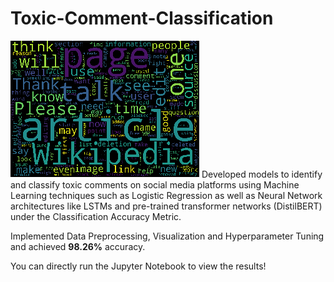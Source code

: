 # Toxic-Comment-Classification

<img src = "intro_image.png">
Developed models to identify and classify toxic comments on social media platforms using Machine Learning techniques such as Logistic Regression as well as Neural Network architectures like LSTMs and pre-trained transformer networks (DistilBERT) under the Classification Accuracy Metric. 

Implemented Data Preprocessing, Visualization and Hyperparameter Tuning and achieved <b>98.26%</b> accuracy.

You can directly run the Jupyter Notebook to view the results!
